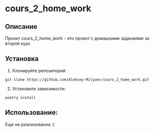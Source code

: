 # cours_2_home_work

## Описание

Проект cours_2_home_work - это проект с домашними заданиями за второй курс

## Установка 
1. Клонируйте репозиторий:
```
git clone https://github.com/Aleksey-Milyaev/cours_2_home_work.git
```
2. Установите зависимости:
```
poetry install
```

## Использование:
Еще не реализованна :(